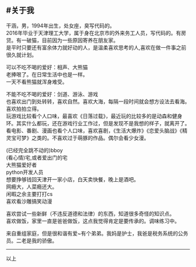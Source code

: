 #关于我
------------
干涵，男，1994年出生，处女座，臭写代码的。  
2016年毕业于天津理工大学，属于身在北京市的外来务工人员，写代码的。有房贷。有一破猫，目前因为一些原因寄养在朋友家。    
是平时只要还有富余体力就好动的人，是温柔喜欢思考的人,喜欢在做一件事之前很久就计划。

可以不吃不喝的爱好：相声、大熊猫  
老捧哏了。在日常生活中也是一样。  
一天不看熊猫就浑身难受。  

不能不吃不喝的爱好：剑道、游泳、游戏  
也喜欢出门到处转转，喜欢自然。喜欢大海，每隔一段时间就会想方设法去看海。喜欢拍拍立得。  
玩游戏比较看个人口味，最喜欢《日落过载》，最近玩的比较多的是动森和健身环。其实什么都玩，还在游戏行业工作过，但是发现不是我想的样子，就离开了。  
看电影、番剧、漫画也看个人口味，喜欢喜剧，《生活大爆炸》《恋爱头脑战》《精灵宝可梦》之类的。不喜欢过于萌豚的作品。偶尔会看少女漫。  


(已经完全跳不动的)bboy  
(看心情)宅,或者爱出门的宅  
大熊猫爱好者  
python开发人员  
想要挣够钱回天津开一家小店，白天卖快餐，晚上是酒吧。  
网瘾大，人菜瘾还大。  
闲暇之余主要打打cs  
喜欢看沙雕搞笑动漫  

喜欢尝试一些新鲜（不违反道德和法律）的东西，知道很多奇怪的知识点。  
喜欢做饭，家里一直是爸爸做饭，这点我觉得肯定是要传承的。调味练习中。  

来自重组家庭，但是很和谐有爱~有个弟弟。我妈是护士，我爸是税务系统的公务员。二老是我的骄傲。  

------------
以上